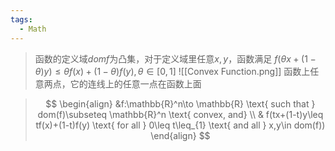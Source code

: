 ```yaml
---
tags:
  - Math
---
```

> 函数的定义域$domf$为凸集，对于定义域里任意$x,y$，函数满足
> $f(\theta x+(1-\theta)y)\leq\theta f(x)+(1-\theta)f(y), \theta \in[0,1]$
> ![[Convex Function.png]]
> 函数上任意两点，它的连线上的任意一点在函数上面

>  $$
 \begin{align}
 &f:\mathbb{R}^n\to \mathbb{R} \text{ such that } dom(f)\subseteq \mathbb{R}^n \text{ convex, and} \\
 & f(tx+(1-t)y\leq tf(x)+(1-t)f(y) \text{ for all } 0\leq t\leq_{1} \text{ and all } x,y\in dom(f))
\end{align}
$$